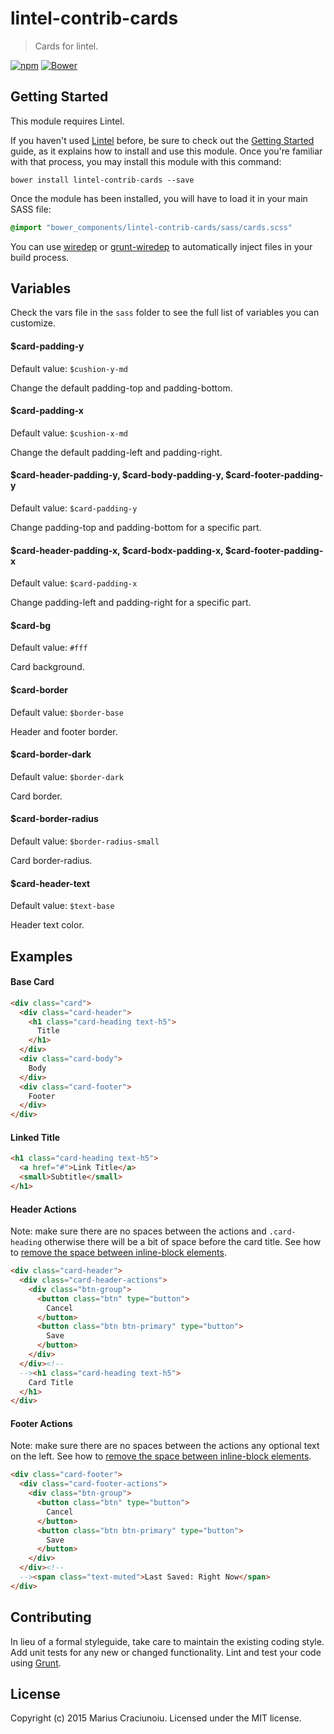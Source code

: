 lintel-contrib-cards
====================

> Cards for lintel.

[![npm](https://img.shields.io/npm/v/lintel-contrib-cards.svg)](https://www.npmjs.com/package/lintel-contrib-cards)
[![Bower](https://img.shields.io/bower/v/lintel-contrib-cards.svg)](https://github.com/lintelio/lintel-contrib-cards)


## Getting Started
This module requires Lintel.

If you haven't used [Lintel](http://lintel.io/) before, be sure to check out the [Getting Started](http://lintel.io/getting-started) guide, as it explains how to install and use this module. Once you're familiar with that process, you may install this module with this command:

```shell
bower install lintel-contrib-cards --save
```

Once the module has been installed, you will have to load it in your main SASS file:

```scss
@import "bower_components/lintel-contrib-cards/sass/cards.scss"
```

You can use [wiredep](https://github.com/taptapship/wiredep) or [grunt-wiredep](https://github.com/stephenplusplus/grunt-wiredep) to automatically inject files in your build process.


## Variables
Check the vars file in the `sass` folder to see the full list of variables you can customize.

#### $card-padding-y
Default value: `$cushion-y-md`  

Change the default padding-top and padding-bottom.

#### $card-padding-x
Default value: `$cushion-x-md`  

Change the default padding-left and padding-right.

#### $card-header-padding-y, $card-body-padding-y, $card-footer-padding-y
Default value: `$card-padding-y`  

Change padding-top and padding-bottom for a specific part.

#### $card-header-padding-x, $card-bodx-padding-x, $card-footer-padding-x
Default value: `$card-padding-x`  

Change padding-left and padding-right for a specific part.

#### $card-bg
Default value: `#fff`  

Card background.

#### $card-border
Default value: `$border-base`  

Header and footer border.

#### $card-border-dark
Default value: `$border-dark`  

Card border.

#### $card-border-radius
Default value: `$border-radius-small`  

Card border-radius.

#### $card-header-text
Default value: `$text-base`  

Header text color.


## Examples

#### Base Card
```html
<div class="card">
  <div class="card-header">
    <h1 class="card-heading text-h5">
      Title
    </h1>
  </div>
  <div class="card-body">
    Body
  </div>
  <div class="card-footer">
    Footer
  </div>
</div>
```

#### Linked Title
```html
<h1 class="card-heading text-h5">
  <a href="#">Link Title</a>
  <small>Subtitle</small>
</h1>
```

#### Header Actions
Note: make sure there are no spaces between the actions and `.card-heading` otherwise there will be a bit of space before the card title. See how to [remove the space between inline-block elements](http://css-tricks.com/fighting-the-space-between-inline-block-elements/).

```html
<div class="card-header">
  <div class="card-header-actions">
    <div class="btn-group">
      <button class="btn" type="button">
        Cancel
      </button>
      <button class="btn btn-primary" type="button">
        Save
      </button>
    </div>
  </div><!--
  --><h1 class="card-heading text-h5">
    Card Title
  </h1>
</div>
```

#### Footer Actions
Note: make sure there are no spaces between the actions any optional text on the left. See how to [remove the space between inline-block elements](http://css-tricks.com/fighting-the-space-between-inline-block-elements/).

```html
<div class="card-footer">
  <div class="card-footer-actions">
    <div class="btn-group">
      <button class="btn" type="button">
        Cancel
      </button>
      <button class="btn btn-primary" type="button">
        Save
      </button>
    </div>
  </div><!--
  --><span class="text-muted">Last Saved: Right Now</span>
</div>
```


## Contributing
In lieu of a formal styleguide, take care to maintain the existing coding style. Add unit tests for any new or changed functionality. Lint and test your code using [Grunt](http://gruntjs.com/).


## License
Copyright (c) 2015 Marius Craciunoiu. Licensed under the MIT license.
